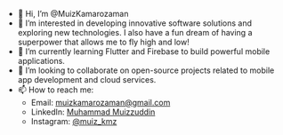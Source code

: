 - 👋 Hi, I’m @MuizKamarozaman
- 👀 I’m interested in developing innovative software solutions and exploring new technologies. I also have a fun dream of having a superpower that allows me to fly high and low!
- 🌱 I’m currently learning Flutter and Firebase to build powerful mobile applications.
- 💞️ I’m looking to collaborate on open-source projects related to mobile app development and cloud services.
- 📫 How to reach me: 
  - Email: muizkamarozaman@gmail.com
  - LinkedIn: [Muhammad Muizzuddin](https://www.linkedin.com/in/muhammad-muizzuddin-62559a262/)
  - Instagram: [@muiz_kmz](https://www.instagram.com/muizkmz/)
